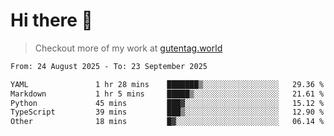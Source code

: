 # Hi there 👋

> Checkout more of my work at [gutentag.world](https://www.gutentag.world)

<!--
**samgutentag/samgutentag** is a ✨ _special_ ✨ repository because its `README.md` (this file) appears on your GitHub profile.

Here are some ideas to get you started:

- 🔭 I’m currently working on ...
- 🌱 I’m currently learning ...
- 👯 I’m looking to collaborate on ...
- 🤔 I’m looking for help with ...
- 💬 Ask me about ...
- 📫 How to reach me: ...
- 😄 Pronouns: ...
- ⚡ Fun fact: ...
-->

<!-- https://github.com/marketplace/actions/profile-readme-development-stats -->
<!--START_SECTION:waka-->

```txt
From: 24 August 2025 - To: 23 September 2025

YAML               1 hr 28 mins    ███████▒░░░░░░░░░░░░░░░░░   29.36 %
Markdown           1 hr 5 mins     █████▒░░░░░░░░░░░░░░░░░░░   21.61 %
Python             45 mins         ███▓░░░░░░░░░░░░░░░░░░░░░   15.12 %
TypeScript         39 mins         ███▒░░░░░░░░░░░░░░░░░░░░░   12.90 %
Other              18 mins         █▓░░░░░░░░░░░░░░░░░░░░░░░   06.14 %
```

<!--END_SECTION:waka-->
